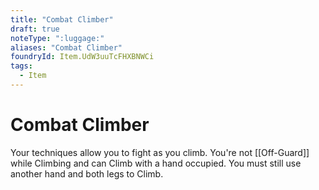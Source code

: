 ```yaml
---
title: "Combat Climber"
draft: true
noteType: ":luggage:"
aliases: "Combat Climber"
foundryId: Item.UdW3uuTcFHXBNWCi
tags:
  - Item
---
```


# Combat Climber

Your techniques allow you to fight as you climb. You're not [[Off-Guard]] while Climbing and can Climb with a hand occupied. You must still use another hand and both legs to Climb.

